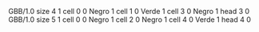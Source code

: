 <gs-board without-header> GBB/1.0
size 4 1
cell 0 0 Negro 1 
cell 1 0 Verde 1 
cell 3 0 Negro 1 
head 3 0
 </gs-board>
<gs-board without-header> GBB/1.0
size 5 1
cell 0 0 Negro 1 
cell 2 0 Negro 1 
cell 4 0 Verde 1 
head 4 0 </gs-board>